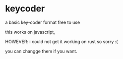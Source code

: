 # keycoder
a basic key-coder format free to use

this works on javascript,

HOWEVER: i could not get it working on rust so sorry :(

you can changge them if you want.
